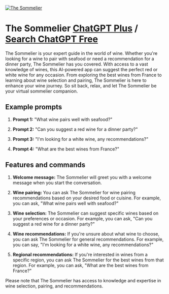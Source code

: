 
[![The Sommelier](https://files.oaiusercontent.com/file-UH5en0yXj5Gk66QkUaGThEuQ?se=2123-10-18T08%3A36%3A41Z&sp=r&sv=2021-08-06&sr=b&rscc=max-age%3D31536000%2C%20immutable&rscd=attachment%3B%20filename%3DDrinkedIn%2520Logo.jpeg&sig=tFSR2f73TVJHLXHuR7rBAs1FPG64%2Bwq%2BpnpfW06VKNY%3D)](https://chat.openai.com/g/g-bJKm0Xi2F-the-sommelier)

# The Sommelier [ChatGPT Plus](https://chat.openai.com/g/g-bJKm0Xi2F-the-sommelier) / [Search ChatGPT Free](https://gptcall.net/index.html#/?search=The%20Sommelier)

The Sommelier is your expert guide in the world of wine. Whether you're looking for a wine to pair with seafood or need a recommendation for a dinner party, The Sommelier has you covered. With access to a vast knowledge of wines, this AI-powered app can suggest the perfect red or white wine for any occasion. From exploring the best wines from France to learning about wine selection and pairing, The Sommelier is here to enhance your wine journey. So sit back, relax, and let The Sommelier be your virtual sommelier companion.

## Example prompts

1. **Prompt 1:** "What wine pairs well with seafood?"

2. **Prompt 2:** "Can you suggest a red wine for a dinner party?"

3. **Prompt 3:** "I'm looking for a white wine, any recommendations?"

4. **Prompt 4:** "What are the best wines from France?"

## Features and commands

1. **Welcome message:** The Sommelier will greet you with a welcome message when you start the conversation.

2. **Wine pairing:** You can ask The Sommelier for wine pairing recommendations based on your desired food or cuisine. For example, you can ask, "What wine pairs well with seafood?"

3. **Wine selection:** The Sommelier can suggest specific wines based on your preferences or occasion. For example, you can ask, "Can you suggest a red wine for a dinner party?"

4. **Wine recommendations:** If you're unsure about what wine to choose, you can ask The Sommelier for general recommendations. For example, you can say, "I'm looking for a white wine, any recommendations?"

5. **Regional recommendations:** If you're interested in wines from a specific region, you can ask The Sommelier for the best wines from that region. For example, you can ask, "What are the best wines from France?"

Please note that The Sommelier has access to knowledge and expertise in wine selection, pairing, and recommendations.


